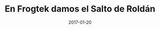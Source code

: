 ---
layout: post
categories: day-by-day
date: 2017-01-20
title: En Frogtek damos el Salto de Roldán
image: /images/blog/thumbnails/2017-01-20-en-frogtek-damos-el-salto-de-roldán.jpg
fullimage: /images/blog/2017-01-20-en-frogtek-damos-el-salto-de-roldán.jpg
---